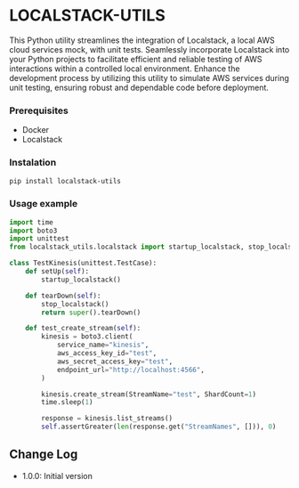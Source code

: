 # LOCALSTACK-UTILS
This Python utility streamlines the integration of Localstack, a local AWS cloud services mock, with unit tests. Seamlessly incorporate Localstack into your Python projects to facilitate efficient and reliable testing of AWS interactions within a controlled local environment. Enhance the development process by utilizing this utility to simulate AWS services during unit testing, ensuring robust and dependable code before deployment.

### Prerequisites
- Docker
- Localstack


### Instalation
``` bash
pip install localstack-utils
```

### Usage example

``` python
import time
import boto3
import unittest
from localstack_utils.localstack import startup_localstack, stop_localstack

class TestKinesis(unittest.TestCase):
    def setUp(self):
        startup_localstack()

    def tearDown(self):
        stop_localstack()
        return super().tearDown()

    def test_create_stream(self):
        kinesis = boto3.client(
            service_name="kinesis",
            aws_access_key_id="test",
            aws_secret_access_key="test",
            endpoint_url="http://localhost:4566",
        )

        kinesis.create_stream(StreamName="test", ShardCount=1)
        time.sleep(1)

        response = kinesis.list_streams()
        self.assertGreater(len(response.get("StreamNames", [])), 0)
```

## Change Log
* 1.0.0: Initial version
